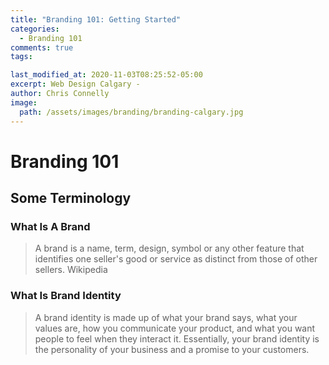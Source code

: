 ```yaml
---
title: "Branding 101: Getting Started"
categories:
  - Branding 101
comments: true
tags:

last_modified_at: 2020-11-03T08:25:52-05:00
excerpt: Web Design Calgary - 
author: Chris Connelly
image:
  path: /assets/images/branding/branding-calgary.jpg
---
```


# Branding 101

## Some Terminology

### What Is A Brand

>A brand is a name, term, design, symbol or any other feature that identifies one seller's good or service as distinct from those of other sellers. Wikipedia

### What Is Brand Identity

>A brand identity is made up of what your brand says, what your values are, how you communicate your product, and what you want people to feel when they interact it. Essentially, your brand identity is the personality of your business and a promise to your customers.
